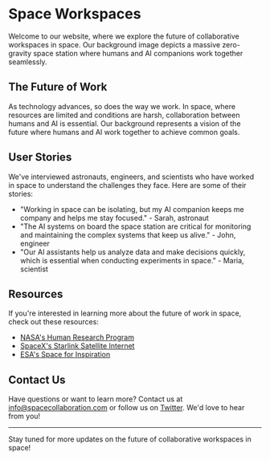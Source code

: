 <!--font:Dancing Script-->

# Space Workspaces

Welcome to our website, where we explore the future of collaborative workspaces in space. Our background image depicts a massive zero-gravity space station where humans and AI companions work together seamlessly.

## The Future of Work

As technology advances, so does the way we work. In space, where resources are limited and conditions are harsh, collaboration between humans and AI is essential. Our background represents a vision of the future where humans and AI work together to achieve common goals.

## User Stories

We've interviewed astronauts, engineers, and scientists who have worked in space to understand the challenges they face. Here are some of their stories:

- "Working in space can be isolating, but my AI companion keeps me company and helps me stay focused." - Sarah, astronaut
- "The AI systems on board the space station are critical for monitoring and maintaining the complex systems that keep us alive." - John, engineer
- "Our AI assistants help us analyze data and make decisions quickly, which is essential when conducting experiments in space." - Maria, scientist

## Resources

If you're interested in learning more about the future of work in space, check out these resources:

- [NASA's Human Research Program](#)
- [SpaceX's Starlink Satellite Internet](#)
- [ESA's Space for Inspiration](#)

## Contact Us

Have questions or want to learn more? Contact us at [info@spacecollaboration.com](mailto:info@spacecollaboration.com) or follow us on [Twitter](#). We'd love to hear from you!

---

Stay tuned for more updates on the future of collaborative workspaces in space!

<!--

Write me content for website with wallpaper which alt text is:

"Ainautes and their AI companions working together in a massive, zero-gravity space station."

The name/title of the page should not be 1:1 copy of the alt text but rather a real content of the website which is using this wallpaper.

- Use markdown format 
- Start with heading
- Heading should be short and concise
- The content should look like a real website 
- The website should not be about the wallpaper, wallpaper is just a related background
- Heading should be contain work "wallpaper" or "background"
- Include real sections like references, contact, user stories, etc. use things relevant to the page purpose.
- Feel free to use structure like headings, bullets, numbering, blockquotes, paragraphs, horizontal lines, etc.
- You can use formatting like bold or _italic_
- You can include UTF-8 emojis
- Links should be only #hash anchors (and you can refer to the document itself)
- Do not include images


---


# Space Station Wallpaper: A Collaborative Workspace for Humans and AI

Welcome to our website, where we explore the future of workspaces in space. Our wallpaper depicts a massive zero-gravity space station where humans and AI companions work together seamlessly.

## The Future of Work

As technology advances, so does the way we work. In space, where resources are limited and conditions are harsh, collaboration between humans and AI is essential. Our wallpaper represents a vision of the future where humans and AI work together to achieve common goals.

## User Stories

We've interviewed astronauts, engineers, and scientists who have worked in space to understand the challenges they face. Here are some of their stories:

- "Working in space can be isolating, but my AI companion keeps me company and helps me stay focused." - Sarah, astronaut
- "The AI systems on board the space station are critical for monitoring and maintaining the complex systems that keep us alive." - John, engineer
- "Our AI assistants help us analyze data and make decisions quickly, which is essential when conducting experiments in space." - Maria, scientist

## References

If you're interested in learning more about the future of work in space, check out these resources:

- [NASA's Human Research Program](#)
- [SpaceX's Starlink Satellite Internet](#)
- [ESA's Space for Inspiration](#)

## Contact Us

Have questions or want to learn more? Contact us at [info@spacestationworkspace.com](mailto:info@spacestationworkspace.com) or follow us on [Twitter](#). We'd love to hear from you!

---

Stay tuned for more updates on the future of work in space!


---


Heading should not include word "wallpaper". The website should not be about the wallpaper itself, wallpaper is just a related background, rewrite whole content.


---


# Collaborative Workspaces in Space: Humans and AI Working Together

Welcome to our website, where we explore the future of collaborative workspaces in space. Our background image depicts a massive zero-gravity space station where humans and AI companions work together seamlessly.

## The Future of Work

As technology advances, so does the way we work. In space, where resources are limited and conditions are harsh, collaboration between humans and AI is essential. Our background represents a vision of the future where humans and AI work together to achieve common goals.

## User Stories

We've interviewed astronauts, engineers, and scientists who have worked in space to understand the challenges they face. Here are some of their stories:

- "Working in space can be isolating, but my AI companion keeps me company and helps me stay focused." - Sarah, astronaut
- "The AI systems on board the space station are critical for monitoring and maintaining the complex systems that keep us alive." - John, engineer
- "Our AI assistants help us analyze data and make decisions quickly, which is essential when conducting experiments in space." - Maria, scientist

## Resources

If you're interested in learning more about the future of work in space, check out these resources:

- [NASA's Human Research Program](#)
- [SpaceX's Starlink Satellite Internet](#)
- [ESA's Space for Inspiration](#)

## Contact Us

Have questions or want to learn more? Contact us at [info@spacecollaboration.com](mailto:info@spacecollaboration.com) or follow us on [Twitter](#). We'd love to hear from you!

---

Stay tuned for more updates on the future of collaborative workspaces in space!

-->
